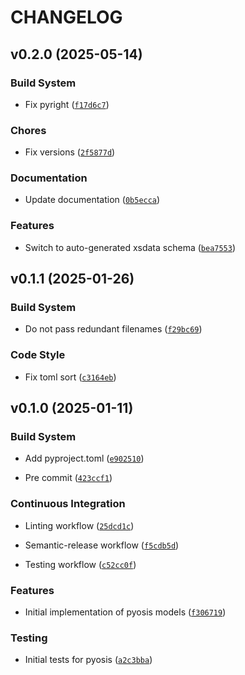 # CHANGELOG


## v0.2.0 (2025-05-14)

### Build System

- Fix pyright
  ([`f17d6c7`](https://github.com/open-canon/pyosis/commit/f17d6c705c135149b467a5da4f3c959a0eb1e02f))

### Chores

- Fix versions
  ([`2f5877d`](https://github.com/open-canon/pyosis/commit/2f5877d38a4d8bfae8bbbb84b49dc9cf67d04cf9))

### Documentation

- Update documentation
  ([`0b5ecca`](https://github.com/open-canon/pyosis/commit/0b5ecca962830a13b8ead1b2d7271add22dd3317))

### Features

- Switch to auto-generated xsdata schema
  ([`bea7553`](https://github.com/open-canon/pyosis/commit/bea7553db6432808945392366bde93f6cae85ca4))


## v0.1.1 (2025-01-26)

### Build System

- Do not pass redundant filenames
  ([`f29bc69`](https://github.com/open-canon/pyosis/commit/f29bc69a8e65000179ff27d3bb27da41cb220ed3))

### Code Style

- Fix toml sort
  ([`c3164eb`](https://github.com/open-canon/pyosis/commit/c3164eb4c648785eb94833f339702f2d78216e1b))


## v0.1.0 (2025-01-11)

### Build System

- Add pyproject.toml
  ([`e902510`](https://github.com/open-canon/pyosis/commit/e90251070b8a46251ed6daab02b8dd025cf98514))

- Pre commit
  ([`423ccf1`](https://github.com/open-canon/pyosis/commit/423ccf12bbdacd54117beda56804b2aac783eb34))

### Continuous Integration

- Linting workflow
  ([`25dcd1c`](https://github.com/open-canon/pyosis/commit/25dcd1ccad9c2ef52b1d2074d9c67077b1214506))

- Semantic-release workflow
  ([`f5cdb5d`](https://github.com/open-canon/pyosis/commit/f5cdb5d49a9e11f16f4837218849bbac3630f2aa))

- Testing workflow
  ([`c52cc0f`](https://github.com/open-canon/pyosis/commit/c52cc0fcba5d35cd59b016c2fdcdbfa9cf358fea))

### Features

- Initial implementation of pyosis models
  ([`f306719`](https://github.com/open-canon/pyosis/commit/f306719c3060691841968bfa09bb39c3473d5aff))

### Testing

- Initial tests for pyosis
  ([`a2c3bba`](https://github.com/open-canon/pyosis/commit/a2c3bba8b1f8a62d1a5763117b3a83dc31b5d56e))
